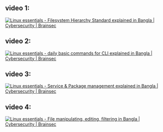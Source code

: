 ## video 1:

[![Linux essentials - Filesystem Hierarchy Standard explained in Bangla | Cybersecurity | Brainsec](https://thumbs.video-to-markdown.com/fcc1bcc3.jpg)](https://youtu.be/31ngIkQVebM)







## video 2:

[![Linux essentials - daily basic commands for CLI explained in Bangla | Cybersecurity | Brainsec](https://thumbs.video-to-markdown.com/7446bfb7.jpg)](https://youtu.be/rJMPrsgm3hM)








## video 3:

[![Linux essentials - Service & Package management explained in Bangla | Cybersecurity | Brainsec](https://thumbs.video-to-markdown.com/d31526c7.jpg)](https://youtu.be/pvqTwpXWVBU)







## video 4:

[![Linux essentials - File manipulating, editing, filtering in Bangla | Cybersecurity | Brainsec](https://thumbs.video-to-markdown.com/ee3fdff6.jpg)](https://youtu.be/BkZJMshNmG4)

